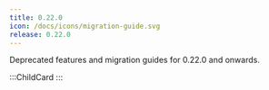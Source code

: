 ```yaml
---
title: 0.22.0
icon: /docs/icons/migration-guide.svg
release: 0.22.0
---
```


Deprecated features and migration guides for 0.22.0 and onwards.

:::ChildCard
:::